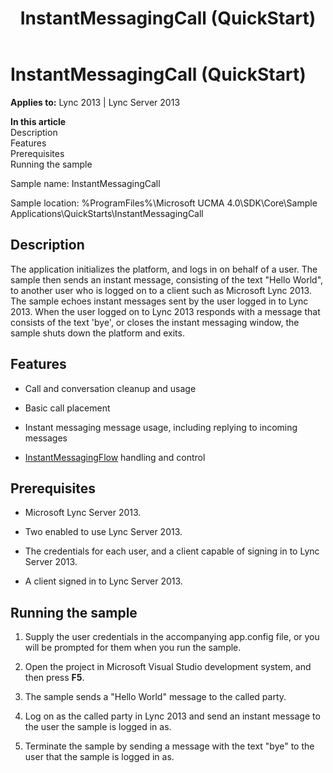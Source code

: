 ﻿---
title: InstantMessagingCall (QuickStart)
TOCTitle: InstantMessagingCall (QuickStart)
ms:assetid: 76574248-8d00-4c66-aad5-a5df2f9f7607
ms:mtpsurl: https://msdn.microsoft.com/en-us/library/Dn454827(v=office.15)
ms:contentKeyID: 57103703
ms.date: 07/25/2014
mtps_version: v=office.15
---

# InstantMessagingCall (QuickStart)


**Applies to:** Lync 2013 | Lync Server 2013

**In this article**  
Description  
Features  
Prerequisites  
Running the sample  

Sample name: InstantMessagingCall

Sample location: %ProgramFiles%\\Microsoft UCMA 4.0\\SDK\\Core\\Sample Applications\\QuickStarts\\InstantMessagingCall

## Description

The application initializes the platform, and logs in on behalf of a user. The sample then sends an instant message, consisting of the text "Hello World", to another user who is logged on to a client such as Microsoft Lync 2013. The sample echoes instant messages sent by the user logged in to Lync 2013. When the user logged on to Lync 2013 responds with a message that consists of the text 'bye', or closes the instant messaging window, the sample shuts down the platform and exits.

## Features

  - Call and conversation cleanup and usage

  - Basic call placement

  - Instant messaging message usage, including replying to incoming messages

  - [InstantMessagingFlow](https://msdn.microsoft.com/en-us/library/hh383312\(v=office.15\)) handling and control

## Prerequisites

  - Microsoft Lync Server 2013.

  - Two enabled to use Lync Server 2013.

  - The credentials for each user, and a client capable of signing in to Lync Server 2013.

  - A client signed in to Lync Server 2013.

## Running the sample

1.  Supply the user credentials in the accompanying app.config file, or you will be prompted for them when you run the sample.

2.  Open the project in Microsoft Visual Studio development system, and then press **F5**.

3.  The sample sends a "Hello World" message to the called party.

4.  Log on as the called party in Lync 2013 and send an instant message to the user the sample is logged in as.

5.  Terminate the sample by sending a message with the text "bye" to the user that the sample is logged in as.

